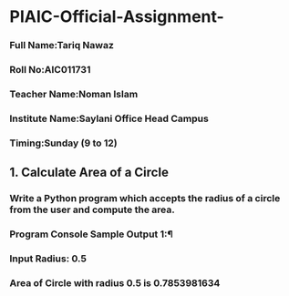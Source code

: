 # PIAIC-Official-Assignment-
 ### Full Name:Tariq Nawaz

### Roll No:AIC011731

### Teacher Name:Noman Islam

### Institute Name:Saylani Office Head Campus

### Timing:Sunday (9 to 12)
## 1. Calculate Area of a Circle
### Write a Python program which accepts the radius of a circle from the user and compute the area.
### Program Console Sample Output 1:¶
### Input Radius: 0.5
### Area of Circle with radius 0.5 is 0.7853981634
